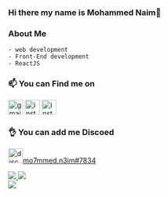 ### Hi there my name is Mohammed Naim👋

<!--
**mohammed-20/mohammed-20** is a ✨ _special_ ✨ repository because its `README.md` (this file) appears on your GitHub profile.
-->
<div align="left">
    
### About Me
    - web development
    - Front-End development
    - ReactJS 
   

### 📫 You can Find me on
<a href="mailto://ma7mmed.n3im@gmail.com"><img src="https://www.google.com/gmail/about/static/images/logo-gmail.png?cache=1adba63" alt="gmail" width="30"></a>
<a href="https://www.instagram.com/mo7mmed.n3im" target="_blank"><img src="https://assets.stickpng.com/images/580b57fcd9996e24bc43c521.png" alt="instgram" width="30"></a>
<a href="https://www.linkedin.com/in/mohammed-naim-236160169/" target="_blank"><img src="https://www.freepngimg.com/thumb/linkedin/6-2-linkedin-transparent-thumb.png" alt="instgram" width="30"></a>

### 👌 You can add me Discoed
<a href="#"><img src="https://www.freepnglogos.com/uploads/discord-logo-png/discord-will-provide-official-verification-esports-team-4.png" alt="discord" width="30">mo7mmed.n3im#7834</a>


<a href="https://github.com/mohammed-20?tab=followers">
  <img src="https://img.shields.io/github/followers/mohammed-20">
</a>
<a href="https://github.com/mohammed-20">
   <img src="https://komarev.com/ghpvc/?username=mohammed-20">
</a>

</div>
<a href="#"><img src="https://discord.c99.nl/widget/theme-1/500579653661097985.png"></a>
